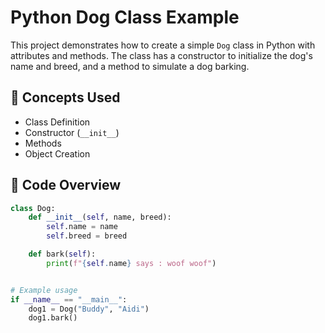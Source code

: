 # Python Dog Class Example

This project demonstrates how to create a simple `Dog` class in Python with attributes and methods. The class has a constructor to initialize the dog's name and breed, and a method to simulate a dog barking.

## 🧠 Concepts Used

- Class Definition
- Constructor (`__init__`)
- Methods
- Object Creation

## 📌 Code Overview

```python
class Dog:
    def __init__(self, name, breed):
        self.name = name
        self.breed = breed

    def bark(self):
        print(f"{self.name} says : woof woof")  


# Example usage
if __name__ == "__main__":
    dog1 = Dog("Buddy", "Aidi")
    dog1.bark()
